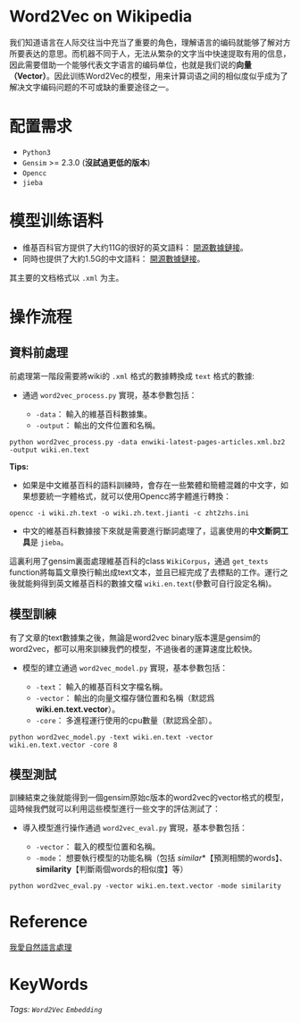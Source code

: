 Word2Vec on Wikipedia
===
我们知道语言在人际交往当中充当了重要的角色，理解语言的编码就能够了解对方所要表达的意思。而机器不同于人，无法从繁杂的文字当中快速提取有用的信息，因此需要借助一个能够代表文字语言的编码单位，也就是我们说的**向量（Vector）**。因此训练Word2Vec的模型，用来计算词语之间的相似度似乎成为了解决文字编码问题的不可或缺的重要途径之一。

# 配置需求

- `Python3`
- `Gensim` >= 2.3.0 (**沒試過更低的版本**)
- `Opencc`
- `jieba`

# 模型训练语料
- 维基百科官方提供了大约11G的很好的英文語料： [開源數據鏈接](https://dumps.wikimedia.org/enwiki/latest/enwiki-latest-pages-articles.xml.bz2)。
- 同時也提供了大約1.5G的中文語料： [開源數據鏈接](https://dumps.wikimedia.org/zhwiki/latest/zhwiki-latest-pages-articles.xml.bz2)。

其主要的文档格式以 `.xml` 为主。

# 操作流程

## 資料前處理
前處理第一階段需要將wiki的 `.xml` 格式的數據轉換成 `text` 格式的數據:
- 通過 `word2vec_process.py` 實現，基本參數包括：

    - `-data`： 輸入的維基百科數據集。
    - `-output`： 輸出的文件位置和名稱。
```
python word2vec_process.py -data enwiki-latest-pages-articles.xml.bz2 -output wiki.en.text
```

**Tips:** 
- 如果是中文維基百科的語料訓練時，會存在一些繁體和簡體混雜的中文字，如果想要統一字體格式，就可以使用Opencc將字體進行轉換：

```
opencc -i wiki.zh.text -o wiki.zh.text.jianti -c zht2zhs.ini
```
- 中文的維基百科數據接下來就是需要進行斷詞處理了，這裏使用的**中文斷詞工具**是 `jieba`。

這裏利用了gensim裏面處理維基百科的class `WikiCorpus`，通過 `get_texts` function將每篇文章換行輸出成text文本，並且已經完成了去標點的工作。運行之後就能夠得到英文維基百科的數據文檔 `wiki.en.text`(參數可自行設定名稱)。

## 模型訓練
有了文章的text數據集之後，無論是word2vec binary版本還是gensim的word2vec，都可以用來訓練我們的模型，不過後者的運算速度比較快。

- 模型的建立通過 `word2vec_model.py` 實現，基本參數包括：

    - `-text`： 輸入的維基百科文字檔名稱。
    - `-vector`： 輸出的向量文檔存儲位置和名稱（默認爲 **wiki.en.text.vector**）。
    - `-core`： 多進程運行使用的cpu數量（默認爲全部）。

```
python word2vec_model.py -text wiki.en.text -vector wiki.en.text.vector -core 8
```

## 模型測試
訓練結束之後就能得到一個gensim原始c版本的word2vec的vector格式的模型，這時候我們就可以利用這些模型進行一些文字的評估測試了：

- 導入模型進行操作通過 `word2vec_eval.py` 實現，基本參數包括：

    - `-vector`： 載入的模型位置和名稱。
    - `-mode`： 想要執行模型的功能名稱（包括 *similar**【預測相關的words】、**similarity**【判斷兩個words的相似度】等）

```
python word2vec_eval.py -vector wiki.en.text.vector -mode similarity
```

# Reference
[我愛自然語言處理](http://www.52nlp.cn/%E4%B8%AD%E8%8B%B1%E6%96%87%E7%BB%B4%E5%9F%BA%E7%99%BE%E7%A7%91%E8%AF%AD%E6%96%99%E4%B8%8A%E7%9A%84word2vec%E5%AE%9E%E9%AA%8C)

# KeyWords

###### Tags: `Word2Vec` `Embedding`
